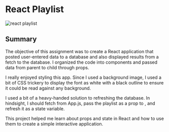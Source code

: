 # React Playlist

![react playlist](http://imgur.com/a/NrHpM)

## Summary

The objective of this assignment was to create a React application that posted user-entered data to a database and also displayed results from a fetch to the database. I organized the code into components and passed data from parent to child through props.

I really enjoyed styling this app. Since I used a background image, I used a bit of CSS trickery to display the font as white with a black outline to ensure it could be read against any background.

I used a bit of a heavy-handed solution to refreshing the database. In hindsight, I should fetch from App.js, pass the playlist as a prop to <Playlist />, and refresh it as a state variable.

This project helped me learn about props and state in React and how to use them to create a simple interactive application.
